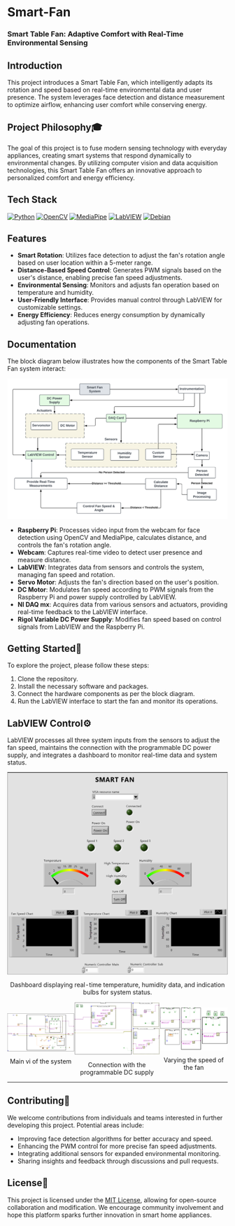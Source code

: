 # Smart-Fan
### Smart Table Fan: Adaptive Comfort with Real-Time Environmental Sensing

## Introduction
This project introduces a Smart Table Fan, which intelligently adapts its rotation and speed based on real-time environmental data and user presence. The system leverages face detection and distance measurement to optimize airflow, enhancing user comfort while conserving energy.

## Project Philosophy🎓
The goal of this project is to fuse modern sensing technology with everyday appliances, creating smart systems that respond dynamically to environmental changes. By utilizing computer vision and data acquisition technologies, this Smart Table Fan offers an innovative approach to personalized comfort and energy efficiency.

## Tech Stack

[![Python](https://img.shields.io/badge/Python-blue?logo=python&logoColor=yellow)](https://www.python.org/)
[![OpenCV](https://img.shields.io/badge/OpenCV-green?logo=opencv&logoColor=white)](https://opencv.org/)
[![MediaPipe](https://img.shields.io/badge/MediaPipe-orange?logo=google&logoColor=white)](https://google.github.io/mediapipe/)
[![LabVIEW](https://img.shields.io/badge/LabVIEW-yellow?logo=ni-labview&logoColor=white)](https://www.ni.com/en-us/shop/labview.html)
[![Debian](https://img.shields.io/badge/Debian-red?logo=debian&logoColor=white)](https://www.debian.org/)
## Features
- **Smart Rotation**: Utilizes face detection to adjust the fan's rotation angle based on user location within a 5-meter range.
- **Distance-Based Speed Control**: Generates PWM signals based on the user's distance, enabling precise fan speed adjustments.
- **Environmental Sensing**: Monitors and adjusts fan operation based on temperature and humidity.
- **User-Friendly Interface**: Provides manual control through LabVIEW for customizable settings.
- **Energy Efficiency**: Reduces energy consumption by dynamically adjusting fan operations.

## Documentation

The block diagram below illustrates how the components of the Smart Table Fan system interact:

<img src="proposal\block diagram.png"></img>

- **Raspberry Pi**: Processes video input from the webcam for face detection using OpenCV and MediaPipe, calculates distance, and controls the fan's rotation angle.
- **Webcam**: Captures real-time video to detect user presence and measure distance.
- **LabVIEW**: Integrates data from sensors and controls the system, managing fan speed and rotation.
- **Servo Motor**: Adjusts the fan's direction based on the user's position.
- **DC Motor**: Modulates fan speed according to PWM signals from the Raspberry Pi and power supply controlled by LabVIEW.
- **NI DAQ mx**: Acquires data from various sensors and actuators, providing real-time feedback to the LabVIEW interface.
- **Rigol Variable DC Power Supply**: Modifies fan speed based on control signals from LabVIEW and the Raspberry Pi.


## Getting Started🚀
To explore the project, please follow these steps:
 1) Clone the repository.
 2) Install the necessary software and packages.
 3) Connect the hardware components as per the block diagram.
 4) Run the LabVIEW interface to start the fan and monitor its operations.

## LabVIEW Control⚙️

LabVIEW processes all three system inputs from the sensors to adjust the fan speed, maintains the connection with the programmable DC power supply, and integrates a dashboard to monitor real-time data and system status.

<table style="width: 100%; border-collapse: collapse;">
  <tr>
    <td style="padding: 0;" colspan="3">
      <img src="images/interface.png" alt="Image 1" style="width: 100%; display: block;">
     <p align="center">Dashboard displaying real-time temperature, humidity data, and indication bulbs for system status.</p>
    </td>
  </tr>
  <tr>
    <td style="padding: 0;">
     <img src="images/main vi.png" alt="Image 2" style="width: 100%; display: block;">
     <p align="center"> Main vi of the system</p>
    </td>
    <td style="padding: 0;">
     <img src="images/power supply connection.png" alt="Image 3" style="width: 100%; display: block;">
     <p align="center"> Connection with the programmable DC supply</p>
    </td>
    <td style="padding: 0;">
     <img src="images/fan speed regulation.png" alt="Image 4" style="width: 100%; display: block;">
     <p align="center"> Varying the speed of the fan</p>
    </td>
  </tr>
</table>





## Contributing🤝
We welcome contributions from individuals and teams interested in further developing this project. Potential areas include:
 - Improving face detection algorithms for better accuracy and speed.
 - Enhancing the PWM control for more precise fan speed adjustments.
 - Integrating additional sensors for expanded environmental monitoring.
 - Sharing insights and feedback through discussions and pull requests.

## License📄
This project is licensed under the [MIT License](https://choosealicense.com/licenses/mit/), allowing for open-source collaboration and modification. We encourage community involvement and hope this platform sparks further innovation in smart home appliances.





